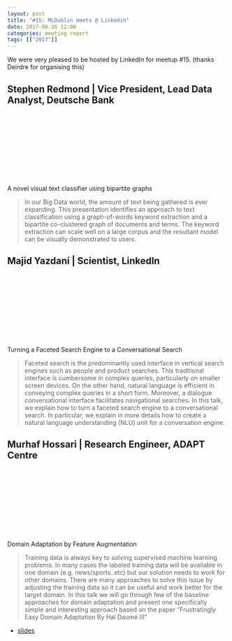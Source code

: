 ```yaml
---
layout: post
title: "#15: MLDublin meets @ Linkedin"
date: 2017-06-26 12:00
categories: meeting report
tags: [["2017"]]
---
```


We were very pleased to be hosted by LinkedIn for meetup #15. (thanks Deirdre for organising this)

## Stephen Redmond | Vice President, Lead Data Analyst, Deutsche Bank

<div class="social-links">
<a class="link" data-title="Stephen Redmond" href="https://www.linkedin.com/in/stephenredmond/" target="_blank"> <svg class="icon icon-linkedin"><use xlink:href="#icon-linkedin"></use></svg> </a>
</div>

A novel visual text classifier using bipartite graphs

> In our Big Data world, the amount of text being gathered is ever expanding. This presentation identifies an approach to text classification using a graph-of-words keyword extraction and a bipartite co-clustered graph of documents and terms. The keyword extraction can scale well on a large corpus and the resultant model can be visually demonstrated to users.

<!--
 - [slides](/assets/slides/meetup_15)
-->

## Majid Yazdani | Scientist, LinkedIn
<div class="social-links">
<a class="link" data-title="Majid Yazdani" href="https://www.linkedin.com/in/majid-yazdani-a9032011/" target="_blank"> <svg class="icon icon-linkedin"><use xlink:href="#icon-linkedin"></use></svg> </a>
</div>

Turning a Faceted Search Engine to a Conversational Search

> Faceted search is the predominantly used interface in vertical search engines such as people and product searches. This traditional interface is cumbersome in complex queries, particularly on smaller screen devices. On the other hand, natural language is efficient in conveying complex queries in a short form. Moreover, a dialogue conversational interface facilitates navigational searches. In this talk, we explain how to turn a faceted search engine to a conversational search. In particular, we explain in more details how to create a natural language understanding (NLU) unit for a conversation engine.

<!--
 - [slides](/assets/slides/meetup_15/)
-->
## Murhaf Hossari | Research Engineer, ADAPT Centre

<div class="social-links">
<a class="link" data-title="Murhaf Hossari" href="https://www.linkedin.com/in/murhaf-hossari-0ab50588/" target="_blank"> <svg class="icon icon-linkedin"><use xlink:href="#icon-linkedin"></use></svg> </a>
</div>

Domain Adaptation by Feature Augmentation

> Training data is always key to solving supervised machine learning problems. In many cases the labeled training data will be available in one domain (e.g. news/sports..etc) but our solution needs to work for other domains. There are many approaches to solve this issue by adjusting the training data so it can be useful and work better for the target domain. In this talk we will go through few of the baseline approaches for domain adaptation and present one specifically simple and interesting approach based on the paper “Frustratingly Easy Domain Adaptation By Hal Daumé III”

 - [slides](/assets/slides/meetup_15/MachineLearningDublin-Murhaf-Feature_Augmentation.pdf)

